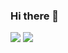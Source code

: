 ### Hi there 👋

![](https://github-readme-stats.vercel.app/api?username=Tahazee&show_icons=true&count_private=true&theme=darcula)
![](https://github-readme-stats.vercel.app/api/top-langs/?username=Tahazee&langs_count=8&layout=compact&hide=css,makefile&theme=darcula&card_width=400)
